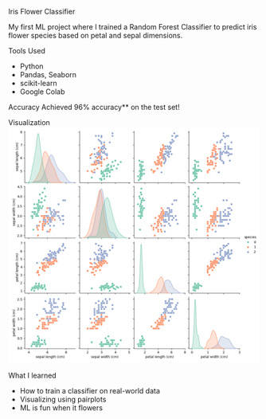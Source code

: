 Iris Flower Classifier

My first ML project where I trained a Random Forest Classifier to predict iris flower species based on petal and sepal dimensions.

 Tools Used
- Python
- Pandas, Seaborn
- scikit-learn
- Google Colab

Accuracy
Achieved 96% accuracy** on the test set!

 Visualization
![Pairplot](pairplot.png)

What I learned
- How to train a classifier on real-world data
- Visualizing using pairplots
- ML is fun when it flowers 
